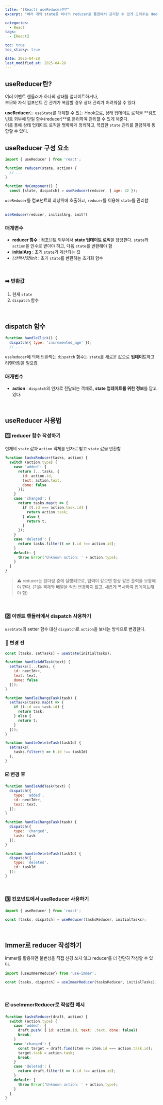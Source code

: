```yaml
---
title: "[React] useReducer란?"
excerpt: "여러 개의 state를 하나의 reducer로 통합해서 관리할 수 있게 도와주는 Hook"

categories:
  - React
tags:
  - [React]

toc: true
toc_sticky: true

date: 2025-04-28
last_modified_at: 2025-04-28
---
```


## useReducer란?
여러 이벤트 핸들러가 하나의 상태를 업데이트하거나,   
부모와 자식 컴포넌트 간 관계가 복잡할 경우 상태 관리가 어려워질 수 있다.

**useReducer**는 `useState`를 대체할 수 있는 Hook으로, 상태 업데이트 로직을 **컴포넌트 외부에 단일 함수(reducer)**로 분리하여 관리할 수 있게 해준다.  
이를 통해 상태 업데이트 로직을 명확하게 정리하고, 복잡한 `state` 관리를 깔끔하게 통합할 수 있다.
<br/>
  
## useReducer 구성 요소
```jsx
import { useReducer } from 'react';

function reducer(state, action) {
  // ...
}

function MyComponent() {
  const [state, dispatch] = useReducer(reducer, { age: 42 });
``` 
`useReducer`를 컴포넌트의 최상위에 호출하고, `reducer`를 이용해 `state`를 관리함  
<br/>

```js
useReducer(reducer, initialArg, init?)
``` 
<h3>매개변수 </h3>

- **reducer 함수** : 컴포넌트 외부에서 **state 업데이트 로직**을 담당한다.
`state`와 `action`을 인수로 받아야 하고, 다음 `state`를 반환해야 함
- **initialArg** : 초기 `state`가 계산되는 값
- *(선택사항)init* : 초기 `state`를 반환하는 초기화 함수
<br/>

<h3>➡️ 반환값</h3>

1. 현재 `state`
2. `dispatch` 함수
<br/>

## dispatch 함수
```js
function handleClick() {
  dispatch({ type: 'incremented_age' });
  // ...
```
`useReducer`에 의해 반환되는 `dispatch` 함수는 `state`를 새로운 값으로 **업데이트**하고 리렌더링을 일으킴

<h3>매개변수 </h3>

- **action** : `dispatch`의 인자로 전달되는 객체로, **state 업데이트를 위한 정보**를 담고 있다.
<br/>
   
  
## useReducer 사용법
### 1️⃣ reducer 함수 작성하기
현재의 `state` 값과 `action` 객체를 인자로 받고 `state` 값을 반환함
```js
function tasksReducer(tasks, action) {
  switch (action.type) {
    case 'added': {
      return [...tasks, {
        id: action.id,
        text: action.text,
        done: false
      }];
    }
    case 'changed': {
      return tasks.map(t => {
        if (t.id === action.task.id) {
          return action.task;
        } else {
          return t;
        }
      });
    }
    case 'deleted': {
      return tasks.filter(t => t.id !== action.id);
    }
    default: {
      throw Error('Unknown action: ' + action.type);
    }
  }
}
```
> ⚠️ reducer는 렌더링 중에 실행되므로, 입력이 같으면 항상 같은 출력을 보장해야 한다.
(기존 객체와 배열을 직접 변경하지 않고, 새롭게 복사하여 업데이트해야 함)
<br/>

### 2️⃣ 이벤트 핸들러에서 dispatch 사용하기
`useState`의 setter 함수 대신 `dispatch`로 `action`을 보내는 방식으로 변경한다.

<h3>🚫 변경 전</h3>

```js
const [tasks, setTasks] = useState(initialTasks);

function handleAddTask(text) {
  setTasks([...tasks, {
    id: nextId++,
    text: text,
    done: false
  }]);
}

function handleChangeTask(task) {
  setTasks(tasks.map(t => {
    if (t.id === task.id) {
      return task;
    } else {
      return t;
    }
  }));
}

function handleDeleteTask(taskId) {
  setTasks(
    tasks.filter(t => t.id !== taskId)
  );
}
```

<h3>☑️ 변경 후</h3>

```js
function handleAddTask(text) {
  dispatch({
    type: 'added',
    id: nextId++,
    text: text,
  });
}

function handleChangeTask(task) {
  dispatch({
    type: 'changed',
    task: task
  });
}

function handleDeleteTask(taskId) {
  dispatch({
    type: 'deleted',
    id: taskId
  });
}
```
<br/>

### 3️⃣ 컨포넌트에서 useReducer 사용하기
```js
import { useReducer } from 'react';

const [tasks, dispatch] = useReducer(tasksReducer, initialTasks);
```
<br/>
 

## Immer로 reducer 작성하기
immer를 활용하면 불변성을 직접 신경 쓰지 않고 reducer를 더 간단히 작성할 수 있다.
```js
import {useImmerReducer} from 'use-immer';
```

```js
const [tasks, dispatch] = useImmerReducer(tasksReducer, initialTasks);
```
<br/>

### ☑️ useImmerReducer로 작성한 예시
```js
function tasksReducer(draft, action) {
  switch (action.type) {
    case 'added': {
      draft.push( { id: action.id, text: .text, done: false})
      break;
    }
    case 'changed': {
      const target = draft.find(item => item.id === action.task.id);
      target.task = action.task;
      break;
    }
    case 'deleted': {
      return draft.filter(t => t.id !== action.id);
    }
    default: {
      throw Error('Unknown action: ' + action.type);
    }
  }
}
```
